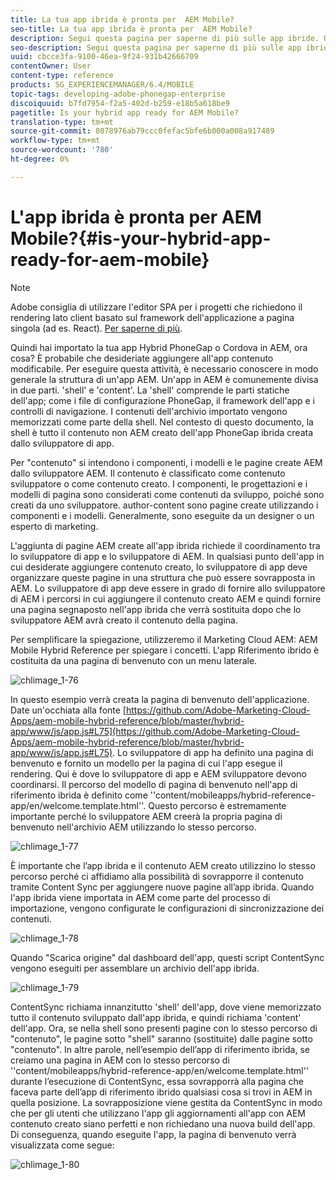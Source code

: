 ```yaml
---
title: La tua app ibrida è pronta per  AEM Mobile?
seo-title: La tua app ibrida è pronta per  AEM Mobile?
description: Segui questa pagina per saperne di più sulle app ibride. Un'app in AEM è comunemente divisa in due parti. I contenuti 'shell' e 'content' e questa pagina forniscono ulteriori informazioni su questi argomenti.
seo-description: Segui questa pagina per saperne di più sulle app ibride. Un'app in AEM è comunemente divisa in due parti. I contenuti 'shell' e 'content' e questa pagina forniscono ulteriori informazioni su questi argomenti.
uuid: cbcce3fa-9100-46ea-9f24-931b42666709
contentOwner: User
content-type: reference
products: SG_EXPERIENCEMANAGER/6.4/MOBILE
topic-tags: developing-adobe-phonegap-enterprise
discoiquuid: b7fd7954-f2a5-402d-b259-e18b5a618be9
pagetitle: Is your hybrid app ready for AEM Mobile?
translation-type: tm+mt
source-git-commit: 8078976ab79ccc0fefac5bfe6b000a008a917489
workflow-type: tm+mt
source-wordcount: '780'
ht-degree: 0%

---
```



# L&#39;app ibrida è pronta per  AEM Mobile?{#is-your-hybrid-app-ready-for-aem-mobile}

>[!NOTE]
>
> Adobe consiglia di utilizzare l&#39;editor SPA per i progetti che richiedono il rendering lato client basato sul framework dell&#39;applicazione a pagina singola (ad es. React). [Per saperne di più](/help/sites-developing/spa-overview.md).

Quindi hai importato la tua app Hybrid PhoneGap o Cordova in AEM, ora cosa? È probabile che desideriate aggiungere all&#39;app contenuto modificabile. Per eseguire questa attività, è necessario conoscere in modo generale la struttura di un&#39;app AEM. Un&#39;app in AEM è comunemente divisa in due parti. &#39;shell&#39; e &#39;content&#39;. La &#39;shell&#39; comprende le parti statiche dell&#39;app; come i file di configurazione PhoneGap, il framework dell&#39;app e i controlli di navigazione. I contenuti dell&#39;archivio importato vengono memorizzati come parte della shell. Nel contesto di questo documento, la shell è tutto il contenuto non AEM creato dell&#39;app PhoneGap ibrida creata dallo sviluppatore di app.

Per &quot;contenuto&quot; si intendono i componenti, i modelli e le pagine create AEM dallo sviluppatore AEM. Il contenuto è classificato come contenuto sviluppatore o come contenuto creato. I componenti, le progettazioni e i modelli di pagina sono considerati come contenuti da sviluppo, poiché sono creati da uno sviluppatore. author-content sono pagine create utilizzando i componenti e i modelli. Generalmente, sono eseguite da un designer o un esperto di marketing.

L&#39;aggiunta di pagine AEM create all&#39;app ibrida richiede il coordinamento tra lo sviluppatore di app e lo sviluppatore di AEM. In qualsiasi punto dell&#39;app in cui desiderate aggiungere contenuto creato, lo sviluppatore di app deve organizzare queste pagine in una struttura che può essere sovrapposta in AEM. Lo sviluppatore di app deve essere in grado di fornire allo sviluppatore di AEM i percorsi in cui aggiungere il contenuto creato AEM e quindi fornire una pagina segnaposto nell&#39;app ibrida che verrà sostituita dopo che lo sviluppatore AEM avrà creato il contenuto della pagina.

Per semplificare la spiegazione, utilizzeremo il Marketing Cloud AEM:  AEM Mobile Hybrid Reference per spiegare i concetti. L&#39;app Riferimento ibrido è costituita da una pagina di benvenuto con un menu laterale.

![chlimage_1-76](assets/chlimage_1-76.png)

In questo esempio verrà creata la pagina di benvenuto dell&#39;applicazione. Date un&#39;occhiata alla fonte [https://github.com/Adobe-Marketing-Cloud-Apps/aem-mobile-hybrid-reference/blob/master/hybrid-app/www/js/app.js#L75](https://github.com/Adobe-Marketing-Cloud-Apps/aem-mobile-hybrid-reference/blob/master/hybrid-app/www/js/app.js#L75). Lo sviluppatore di app ha definito una pagina di benvenuto e fornito un modello per la pagina di cui l&#39;app esegue il rendering. Qui è dove lo sviluppatore di app e AEM sviluppatore devono coordinarsi. Il percorso del modello di pagina di benvenuto nell&#39;app di riferimento ibrida è definito come &#39;&#39;content/mobileapps/hybrid-reference-app/en/welcome.template.html&#39;&#39;. Questo percorso è estremamente importante perché lo sviluppatore AEM creerà la propria pagina di benvenuto nell&#39;archivio AEM utilizzando lo stesso percorso.

![chlimage_1-77](assets/chlimage_1-77.png)

È importante che l’app ibrida e il contenuto AEM creato utilizzino lo stesso percorso perché ci affidiamo alla possibilità di sovrapporre il contenuto tramite Content Sync per aggiungere nuove pagine all’app ibrida. Quando l&#39;app ibrida viene importata in AEM come parte del processo di importazione, vengono configurate le configurazioni di sincronizzazione dei contenuti.

![chlimage_1-78](assets/chlimage_1-78.png)

Quando &quot;Scarica origine&quot; dal dashboard dell&#39;app, questi script ContentSync vengono eseguiti per assemblare un archivio dell&#39;app ibrida.

![chlimage_1-79](assets/chlimage_1-79.png)

ContentSync richiama innanzitutto &#39;shell&#39; dell&#39;app, dove viene memorizzato tutto il contenuto sviluppato dall&#39;app ibrida, e quindi richiama &#39;content&#39; dell&#39;app. Ora, se nella shell sono presenti pagine con lo stesso percorso di &quot;contenuto&quot;, le pagine sotto &quot;shell&quot; saranno (sostituite) dalle pagine sotto &quot;contenuto&quot;. In altre parole, nell’esempio dell’app di riferimento ibrida, se creiamo una pagina in AEM con lo stesso percorso di &#39;&#39;content/mobileapps/hybrid-reference-app/en/welcome.template.html&#39;&#39; durante l’esecuzione di ContentSync, essa sovrapporrà alla pagina che faceva parte dell’app di riferimento ibrido qualsiasi cosa si trovi in AEM in quella posizione. La sovrapposizione viene gestita da ContentSync in modo che per gli utenti che utilizzano l&#39;app gli aggiornamenti all&#39;app con AEM contenuto creato siano perfetti e non richiedano una nuova build dell&#39;app. Di conseguenza, quando eseguite l&#39;app, la pagina di benvenuto verrà visualizzata come segue:

![chlimage_1-80](assets/chlimage_1-80.png)
